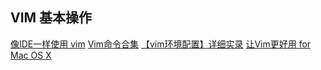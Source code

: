 
## VIM 基本操作 ##

[像IDE一样使用 vim](https://github.com/yangyangwithgnu/use_vim_as_ide)
[Vim命令合集](http://www.cnblogs.com/softwaretesting/archive/2011/07/12/2104435.html)
[【vim环境配置】详细实录](http://www.cnblogs.com/xbf9xbf/p/4860484.html)
[让Vim更好用 for Mac OS X](http://hessian.cn/p/1026.html)
